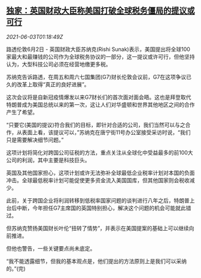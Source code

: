 <!--1622683863000-->
[独家：英国财政大臣称美国打破全球税务僵局的提议或可行](https://cn.reuters.com/article/uk-sunak-global-tax-proposal-0603-idCNKCS2DF03F)
------

<div><i>2021-06-03T01:18:49Z</i></div><p>路透伦敦6月2日 - 英国财政大臣苏纳克(Rishi Sunak)表示，美国提出将全球100家最大和最赚钱的公司作为全球税务协议的一部分，这一提议或许可行，但他坚持认为，大型科技公司必须在经营地缴更多税。</p><p>苏纳克告诉路透，在周五和周六七国集团(G7)财长伦敦会议前，G7在这项争议已久的改革上取得“真正的良好进展”。</p><p>这次会议将是自新冠疫情爆发以来G7财长们的首次面对面会晤。这也是拜登取代特朗普成为美国总统以来的第一次，这让人们对华盛顿和世界其他地区之间的合作产生了希望。</p><p>“只要它(美国的提议)符合我们的目标，即针对合适的公司，我们当然可以与之合作，从表面上看，该提议可以，”苏纳克在唐宁街11号办公室接受采访时说，“我们只是需要解决细节问题。”</p><p>这项计划将简化对跨国公司征税的方法，重点关注从全球化中受益最多的前100大公司的利润，其中主要是科技巨头。</p><p>英国及其他国家担心，这项计划或许无法弥补全球最低企业税率计划对本国的负面冲击。全球最低税率计划可能促使更多资金流入美国国库，但其他国家则会税收减少。</p><p>此前，关于跨国企业将利润转移到低税率国家问题的谈判进行八年之后，特朗普上台后中断，今年担任G7主席国的英国特别担心，解决这个问题的机会可能就此错过。</p><p>但苏纳克赞扬美国财长叶伦“扭转了情势”，并表示在美国提案的基础上可以继续向前推进。</p><p>但他也警告，一些关键要点尚未底定。</p><p>“我不能透露细节，但我的基本观点是，他们提出的方法原则上是我们可以采纳的。”(完)</p>
